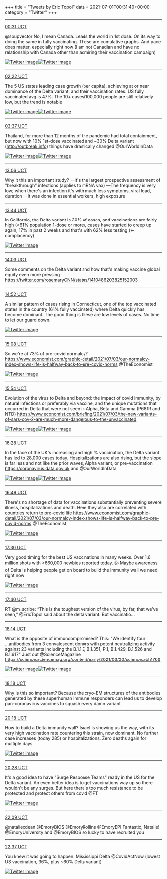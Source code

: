 +++
title = "Tweets by Eric Topol" 
data = 2021-07-01T00:31:40+00:00
category = "Twitter"
+++


---

<a href="https://twitter.com/erictopol/status/1410395644187971584" target="_blank" rel="noreferer">00:31 UCT</a>

@soupvector No, I mean Canada. Leads the world in 1st dose.
On its way to doing the same in fully vaccinating.
These are cumulative graphs.
And pace does matter, especially right now
(I am not Canadian and have no relationship with Canada other than admiring their vaccination campaign) 

<a href="E5K68DOUYAAAhsM.jpg"  ><img src="E5K68DOUYAAAhsM.jpg" alt="Twitter image" ></img></a><a href="E5K69nHUUAgIFtz.jpg"  ><img src="E5K69nHUUAgIFtz.jpg" alt="Twitter image" ></img></a>

---

<a href="https://twitter.com/erictopol/status/1410423621558804482" target="_blank" rel="noreferer">02:22 UCT</a>

The 5 US states leading case growth (per capita), achieving at or near dominance of the Delta variant, and their vaccination rates. US fully vaccinated avg is 47%.
The 10+ cases/100,000 people are still relatively low, but the trend is notable 

<a href="E5LUfU-VUAUT2j0.png"  ><img src="E5LUfU-VUAUT2j0.png" alt="Twitter image" ></img></a><a href="E5LUVgeVoAEdekF.jpg"  ><img src="E5LUVgeVoAEdekF.jpg" alt="Twitter image" ></img></a>

---

<a href="https://twitter.com/erictopol/status/1410442448707284994" target="_blank" rel="noreferer">03:37 UCT</a>

Thailand, for more than 12 months of the pandemic had total containment, but now with 10% 1st-dose vaccinated and ~30% Delta variant (http://outbreak.info) things have drastically changed
@OurWorldInData 

<a href="E5Ll3AuVkAgrYXy.jpg"  ><img src="E5Ll3AuVkAgrYXy.jpg" alt="Twitter image" ></img></a><a href="E5Llj2OVcAMrcoL.jpg"  ><img src="E5Llj2OVcAMrcoL.jpg" alt="Twitter image" ></img></a>

---

<a href="https://twitter.com/erictopol/status/1410585514881667082" target="_blank" rel="noreferer">13:06 UCT</a>

Why it this an important study?
—It's the largest prospective assessment of "breakthrough" infections  (applies to mRNA vax)
—The frequency is very low; when there's an infection it's with much less symptoms, viral load, duration
—It was done in essential workers, high exposure



---

<a href="https://twitter.com/erictopol/status/1410595069778751498" target="_blank" rel="noreferer">13:44 UCT</a>

In California, the Delta variant is 30% of cases, and vaccinations are fairly high  (&gt;61% population 1-dose or more), cases have started to creep up again, 17% in past 2 weeks and that's with 62% less testing (&lt;-complacency) 

<a href="E5NvySNVUA8Ew3x.jpg"  ><img src="E5NvySNVUA8Ew3x.jpg" alt="Twitter image" ></img></a>

---

<a href="https://twitter.com/erictopol/status/1410599877713678350" target="_blank" rel="noreferer">14:03 UCT</a>

Some comments on the Delta variant and how that's making vaccine global equity even more pressing https://twitter.com/rosemaryCNN/status/1410486203825152003



---

<a href="https://twitter.com/erictopol/status/1410612209969889281" target="_blank" rel="noreferer">14:52 UCT</a>

A similar pattern of cases rising in Connecticut, one of the top vaccinated states in the country (61% fully vaccinated) where Delta quickly has become dominant.
The good thing is these are low levels of cases. 
No time to let our guard down. 

<a href="E5N_M4cVgAs61PQ.jpg"  ><img src="E5N_M4cVgAs61PQ.jpg" alt="Twitter image" ></img></a>

---

<a href="https://twitter.com/erictopol/status/1410616339161513989" target="_blank" rel="noreferer">15:08 UCT</a>

So we're at 73% of pre-covid normalcy?
https://www.economist.com/graphic-detail/2021/07/03/our-normalcy-index-shows-life-is-halfway-back-to-pre-covid-norms @TheEconomist 

<a href="E5OD6HrVoBEER6R.jpg"  ><img src="E5OD6HrVoBEER6R.jpg" alt="Twitter image" ></img></a>

---

<a href="https://twitter.com/erictopol/status/1410628006998024193" target="_blank" rel="noreferer">15:54 UCT</a>

Evolution of the virus to Delta and beyond: the impact of covid  immunity,  by natural infections or preferably via vaccine, and the unique mutations that occurred in Delta  that were not seen in Alpha, Beta and Gamma (P681R and NTD)
https://www.economist.com/briefing/2021/07/03/the-new-variants-of-sars-cov-2-are-much-more-dangerous-to-the-unvaccinated 

<a href="E5ONym4VUAM8nIy.png"  ><img src="E5ONym4VUAM8nIy.png" alt="Twitter image" ></img></a><a href="E5ON11fVoAEjp80.png"  ><img src="E5ON11fVoAEjp80.png" alt="Twitter image" ></img></a>

---

<a href="https://twitter.com/erictopol/status/1410636517983227909" target="_blank" rel="noreferer">16:28 UCT</a>

In the face of the UK's increasing and high % vaccination, the Delta variant has led to 28,000 cases today. Hospitalizations are also rising, but the slope is far less and not like the prior waves, Alpha variant, or pre-vaccination
https://coronavirus.data.gov.uk  and @OurWorldInData 

<a href="E5OVgXGVcAEuQK_.jpg"  ><img src="E5OVgXGVcAEuQK_.jpg" alt="Twitter image" ></img></a><a href="E5OViRjVcAAd8SY.jpg"  ><img src="E5OViRjVcAAd8SY.jpg" alt="Twitter image" ></img></a>

---

<a href="https://twitter.com/erictopol/status/1410641802281979906" target="_blank" rel="noreferer">16:49 UCT</a>

There's no shortage of data for vaccinations substantially preventing severe illness, hospitalizations and death.  Here they also are correlated with countries return to pre-covid life
https://www.economist.com/graphic-detail/2021/07/03/our-normalcy-index-shows-life-is-halfway-back-to-pre-covid-norms @TheEconomist 

<a href="E5ObNS6VEAU6RpJ.jpg"  ><img src="E5ObNS6VEAU6RpJ.jpg" alt="Twitter image" ></img></a>

---

<a href="https://twitter.com/erictopol/status/1410652030226485254" target="_blank" rel="noreferer">17:30 UCT</a>

Very good timing for the best US vaccinations in many weeks. Over 1.6 million shots with &gt;660,000 newbies reported today. 👍
Maybe awareness of Delta is helping people get on board to build the immunity wall we need right now 

<a href="E5OjocFUUAMTika.jpg"  ><img src="E5OjocFUUAMTika.jpg" alt="Twitter image" ></img></a>

---

<a href="https://twitter.com/erictopol/status/1410654635803566095" target="_blank" rel="noreferer">17:40 UCT</a>

RT @m_scribe: “This is the toughest version of the virus, by far, that we’ve seen,” @EricTopol said about the delta variant. But vaccinatio…



---

<a href="https://twitter.com/erictopol/status/1410663115872555013" target="_blank" rel="noreferer">18:14 UCT</a>

What is the opposite of immuncompromised?
This:
"We identify four ...antibodies from 3 convalescent donors with potent neutralizing activity against 23 variants including the B.1.1.7, B.1.351, P.1, B.1.429, B.1.526 and B.1.617"
Just out @ScienceMagazine 
https://science.sciencemag.org/content/early/2021/06/30/science.abh1766 

<a href="E5Oufm8VEAc6rgh.png"  ><img src="E5Oufm8VEAc6rgh.png" alt="Twitter image" ></img></a><a href="E5OuiqBVoAMw4EL.jpg"  ><img src="E5OuiqBVoAMw4EL.jpg" alt="Twitter image" ></img></a>

---

<a href="https://twitter.com/erictopol/status/1410664064318001152" target="_blank" rel="noreferer">18:18 UCT</a>

Why is this so important?
Because the cryo-EM structures of the antibodies generated by these superhuman immune responders can lead us to develop pan-coronavirus vaccines to squash every damn variant



---

<a href="https://twitter.com/erictopol/status/1410694245346734082" target="_blank" rel="noreferer">20:18 UCT</a>

How to build a Delta immunity wall?
Israel is showing us the way, with its very high vaccination rate countering this strain, now dominant. 
No further case increases (today 285) or hospitalizations. Zero deaths again for multiple days. 

<a href="E5PKXd9VcAASRdg.jpg"  ><img src="E5PKXd9VcAASRdg.jpg" alt="Twitter image" ></img></a>

---

<a href="https://twitter.com/erictopol/status/1410696960453996549" target="_blank" rel="noreferer">20:28 UCT</a>

It's a good idea to have "Surge Response Teams" ready in the US for the Delta variant. 
An even better idea is to get vaccinations way up so there wouldn't be any surges. But here there's too much resistance to be protected and protect others from covid
@FT 

<a href="E5PMqzPVcAITBKb.jpg"  ><img src="E5PMqzPVcAITBKb.jpg" alt="Twitter image" ></img></a>

---

<a href="https://twitter.com/erictopol/status/1410722314832924676" target="_blank" rel="noreferer">22:09 UCT</a>

@nataliexdean @EmoryBIOS @EmoryRollins @EmoryEPI Fantastic, Natalie! @EmoryUniversity and @EmoryBIOS so lucky to have recruited you



---

<a href="https://twitter.com/erictopol/status/1410729332494913541" target="_blank" rel="noreferer">22:37 UCT</a>

You knew it was going to happen.
Mississippi Delta
@CovidActNow 
(lowest US vaccination, 36%, plus ~60% Delta variant) 

<a href="E5Pp7bgVUAMirD7.jpg"  ><img src="E5Pp7bgVUAMirD7.jpg" alt="Twitter image" ></img></a>